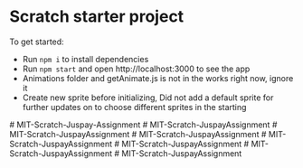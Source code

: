# Scratch starter project

To get started:

- Run `npm i` to install dependencies
- Run `npm start` and open http://localhost:3000 to see the app
- Animations folder and getAnimate.js is not in the works right now, ignore it
- Create new sprite before initializing, Did not add a default sprite for further updates on to choose different sprites in the starting
  
#   M I T - S c r a t c h - J u s p a y - A s s i g n m e n t  
 #   M I T - S c r a t c h - J u s p a y A s s i g n m e n t  
 #   M I T - S c r a t c h - J u s p a y A s s i g n m e n t  
 #   M I T - S c r a t c h - J u s p a y A s s i g n m e n t  
 #   M I T - S c r a t c h - J u s p a y A s s i g n m e n t  
 #   M I T - S c r a t c h - J u s p a y A s s i g n m e n t  
 #   M I T - S c r a t c h - J u s p a y A s s i g n m e n t  
 #   M I T - S c r a t c h - J u s p a y A s s i g n m e n t  
 